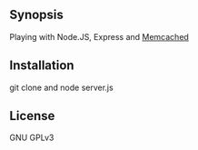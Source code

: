 ## Synopsis

Playing with Node.JS, Express and [Memcached](https://www.npmjs.com/package/memcached)

## Installation

git clone and node server.js

## License

GNU GPLv3